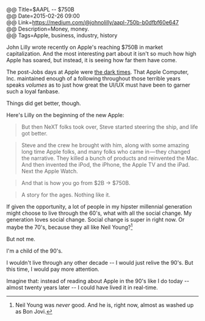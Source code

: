 @@ Title=$AAPL -- $750B  
@@ Date=2015-02-26 09:00  
@@ Link=https://medium.com/@johnolilly/aapl-750b-b0dfbf60e647  
@@ Description=Money, money.  
@@ Tags=Apple, business, industry, history  

John Lilly wrote recently on Apple's reaching $750B in market capitalization. And the most interesting part about it isn't so much how high Apple has soared, but instead, it is seeing how far them have come. 

The post-Jobs days at Apple were [the dark times][wikipedia]. That Apple Computer, Inc. maintained enough of a following throughout those terrible years speaks *volumes* as to just how great the UI/UX must have been to garner such a loyal fanbase.

Things did get better, though. 

Here's Lilly on the beginning of the new Apple:
>But then NeXT folks took over, Steve started steering the ship, and life got better.

>Steve and the crew he brought with him, along with some amazing long time Apple folks, and many folks who came in — they changed the narrative. They killed a bunch of products and reinvented the Mac. And then invented the iPod, the iPhone, the Apple TV and the iPad. Next the Apple Watch.

>And that is how you go from $2B -> $750B.

>A story for the ages. Nothing like it.

If given the opportunity, a lot of people in my hipster millennial generation might choose to live through the 60's, what with all the social change. My generation loves social change. Social change is super in right now. Or maybe the 70's, because they all like Neil Young?[^ny] 

But not me. 

I'm a child of the 90's. 

I wouldn't live through any other decade -- I would just relive the 90's. But this time, I would pay more attention. 

Imagine that: instead of reading about Apple in the 90's like I do today -- almost twenty years later -- I could have lived it in real-time. 

[^ny]: Neil Young was *never* good. And he is, right now, almost as washed up as Bon Jovi.

[wikipedia]: https://en.wikipedia.org/wiki/Apple_Inc.#1990.E2.80.9399:_Decline.2C_restructuring.2C_acquisitions
